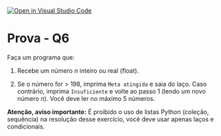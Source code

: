 [![Open in Visual Studio Code](https://classroom.github.com/assets/open-in-vscode-c66648af7eb3fe8bc4f294546bfd86ef473780cde1dea487d3c4ff354943c9ae.svg)](https://classroom.github.com/online_ide?assignment_repo_id=9530691&assignment_repo_type=AssignmentRepo)
# Prova - Q6

Faça um programa que:

1) Recebe um número *n* inteiro ou real (float).

2) Se o número for > 198, imprima `Meta atingida` e saia do laço. Caso
contrário, imprima `Insuficiente` e volte ao passo 1 (lendo um novo número *n*).
Você deve ler no máximo 5 números. 

**Atenção, aviso importante:** É proibido o uso de listas Python (coleção,
sequência) na resolução desse exercı́cio, você deve usar apenas laços e
condicionais.
